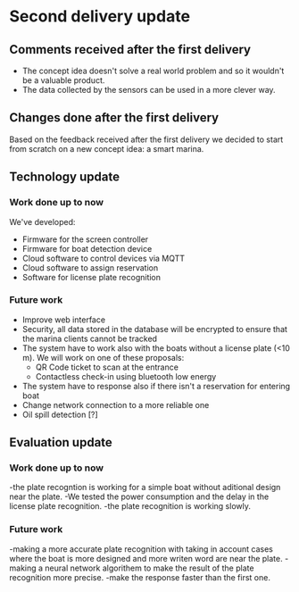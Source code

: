 # Second delivery update

## Comments received after the first delivery

- The concept idea doesn't solve a real world problem and so it wouldn't be a valuable product.
- The data collected by the sensors can be used in a more clever way.

## Changes done after the first delivery

Based on the feedback received after the first delivery we decided to start from scratch on a new concept idea: a smart marina.

## Technology update

### Work done up to now

We've developed:
- Firmware for the screen controller
- Firmware for boat detection device
- Cloud software to control devices via MQTT
- Cloud software to assign reservation
- Software for license plate recognition

### Future work
- Improve web interface
- Security, all data stored in the database will be encrypted to ensure that the marina clients cannot be tracked
- The system have to work also with the boats without a license plate (<10 m).
  We will work on one of these proposals: 
    - QR Code ticket to scan at the entrance
    - Contactless check-in using bluetooth low energy
- The system have to response also if there isn't a reservation for entering boat
- Change network connection to a more reliable one
- Oil spill detection [?]
## Evaluation update

### Work done up to now
-the plate recogntion is working for a simple boat without aditional design near the plate. 
-We tested the power consumption and the delay in the license plate recognition.
-the plate recognition is working slowly.

### Future work
-making a more accurate plate recognition with taking in account cases where the boat is more designed and more writen word are near the plate. 
-making a neural network algorithem to make the result of the plate recognition more precise.
-make the response faster than the first one.
